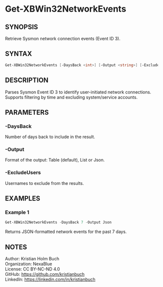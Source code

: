 # Get-XBWin32NetworkEvents

## SYNOPSIS
Retrieve Sysmon network connection events (Event ID 3).

## SYNTAX
```powershell
Get-XBWin32NetworkEvents [-DaysBack <int>] [-Output <string>] [-ExcludeUsers <string[]>]
```

## DESCRIPTION
Parses Sysmon Event ID 3 to identify user-initiated network connections. 
Supports filtering by time and excluding system/service accounts.

## PARAMETERS

### -DaysBack
Number of days back to include in the result.

### -Output
Format of the output: Table (default), List or Json.

### -ExcludeUsers
Usernames to exclude from the results.

## EXAMPLES

### Example 1
```powershell
Get-XBWin32NetworkEvents -DaysBack 7 -Output Json
```
Returns JSON-formatted network events for the past 7 days.

## NOTES
Author: Kristian Holm Buch  
Organization: NexaBlue  
License: CC BY-NC-ND 4.0  
GitHub: https://github.com/kristianbuch  
LinkedIn: https://linkedin.com/in/kristianbuch